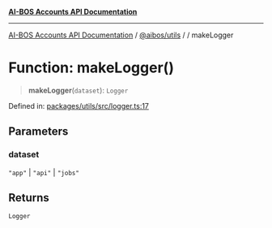 [**AI-BOS Accounts API Documentation**](../../../README.md)

***

[AI-BOS Accounts API Documentation](../../../README.md) / [@aibos/utils](../README.md) / [](../README.md) / makeLogger

# Function: makeLogger()

> **makeLogger**(`dataset`): `Logger`

Defined in: [packages/utils/src/logger.ts:17](https://github.com/pohlai88/accounts/blob/48103fb36d28b2b9bfb33472b6de2f719773cde9/packages/utils/src/logger.ts#L17)

## Parameters

### dataset

`"app"` | `"api"` | `"jobs"`

## Returns

`Logger`
